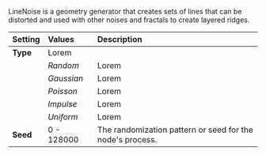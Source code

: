 LineNoise is a geometry generator that creates sets of lines that can be distorted and used with other noises and fractals to create layered ridges.

| Setting  | Values     | Description                                               |
| :------- | :--------- | :-------------------------------------------------------- |
| **Type** | Lorem      |
|          | *Random*   | Lorem                                                     |
|          | *Gaussian* | Lorem                                                     |
|          | *Poisson*  | Lorem                                                     |
|          | *Impulse*  | Lorem                                                     |
|          | *Uniform*  | Lorem                                                     |
| **Seed** | 0 - 128000 | The randomization pattern or seed for the node's process. |

